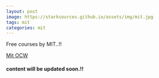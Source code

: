 ```yaml
---
layout: post
image: https://starksources.github.io/assets/img/mit.jpg
tags: mit
categories: mit
---
```


Free courses by MIT..!!

[Mit OCW](https://ocw.mit.edu/index.htm)
#### content will be updated soon.!!
